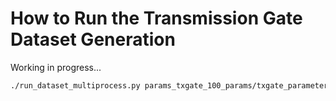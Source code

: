 # How to Run the Transmission Gate Dataset Generation

Working in progress...

```bash
./run_dataset_multiprocess.py params_txgate_100_params/txgate_parameters.json --n_cores 110 --output_dir tg_dataset_1000_lhs
```